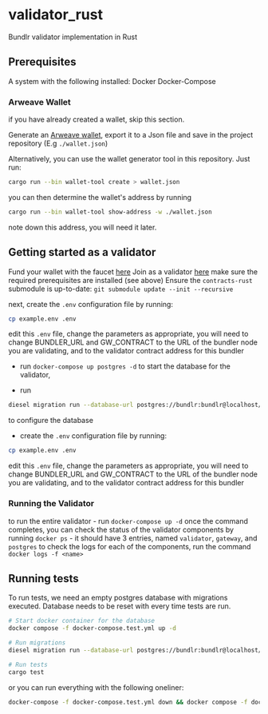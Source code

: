 # validator_rust

Bundlr validator implementation in Rust

## Prerequisites
A system with the following installed:
Docker
Docker-Compose
### Arweave Wallet
if you have already created a wallet, skip this section.

Generate an [Arweave wallet](https://docs.arweave.org/info/wallets/arweave-web-extension-wallet), export it to a Json file and save in the project repository (E.g `./wallet.json`)

Alternatively, you can use the wallet generator tool in this repository. Just run:

```sh
cargo run --bin wallet-tool create > wallet.json
```

you can then determine the wallet's address by running

```sh
cargo run --bin wallet-tool show-address -w ./wallet.json
```

note down this address, you will need it later.



## Getting started as a validator
Fund your wallet with the faucet [here](http://bundlr.network)
Join as a validator [here](http://bundlr.network)
make sure the required prerequisites are installed (see above)
Ensure the `contracts-rust` submodule is up-to-date:
`git submodule update --init --recursive`

next, create the `.env` configuration file by running:
```sh
cp example.env .env
```
edit this `.env` file, change the parameters as appropriate, 
you will need to change BUNDLER_URL and GW_CONTRACT to the URL of the bundler node you are validating,
and to the validator contract address for this bundler

- run `docker-compose up postgres -d` to start the database for the validator, 

- run 

```sh
diesel migration run --database-url postgres://bundlr:bundlr@localhost/bundlr
```
to configure the database

- create the `.env` configuration file by running:
```sh
cp example.env .env
```
edit this `.env` file, change the parameters as appropriate, 
you will need to change BUNDLER_URL and GW_CONTRACT to the URL of the bundler node you are validating,
and to the validator contract address for this bundler


### Running the Validator
to run the entire validator - run `docker-compose up -d`
once the command completes, you can check the status of the validator components by running
`docker ps` - it should have 3 entries, named `validator`, `gateway`, and `postgres`
to check the logs for each of the components, run the command `docker logs -f <name>`

## Running tests

To run tests, we need an empty postgres database with migrations executed. Database needs to be reset with every time tests are run.

```sh
# Start docker container for the database
docker compose -f docker-compose.test.yml up -d

# Run migrations
diesel migration run --database-url postgres://bundlr:bundlr@localhost/bundlr

# Run tests
cargo test
```

or you can run everything with the following oneliner:

```sh
docker-compose -f docker-compose.test.yml down && docker compose -f docker-compose.test.yml up -d && sleep 5 && diesel migration run --database-url postgres://bundlr:bundlr@localhost/bundlr && cargo test
```

